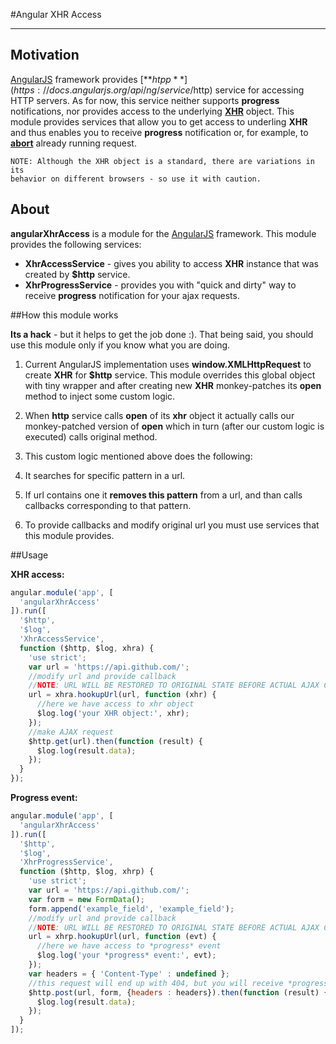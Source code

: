 #Angular XHR Access

---

## Motivation

[AngularJS](http://angularjs.org/) framework provides
[**$htpp**](https://docs.angularjs.org/api/ng/service/$http) service for
accessing HTTP servers. As for now, this service neither supports **progress**
notifications, nor provides access to the underlying
[**XHR**](https://developer.mozilla.org/en-US/docs/Web/API/XMLHttpRequest)
object. This module provides services that allow you to get access
to underling **XHR** and thus enables you to receive
**progress** notification or, for example, to
[**abort**](https://developer.mozilla.org/en-US/docs/Web/API/XMLHttpRequest#abort%28%29)
already running request.

    NOTE: Although the XHR object is a standard, there are variations in its
    behavior on different browsers - so use it with caution.


## About

**angularXhrAccess** is a module for the [AngularJS](http://angularjs.org/)
framework. This module provides the following services:

* **XhrAccessService** - gives you ability to access **XHR** instance that was
created by **$http** service.
* **XhrProgressService** - provides you with "quick and dirty" way to receive
**progress** notification for your ajax requests.

##How this module works

**Its a hack** - but it helps to get the job done :). That being said, you
should use this module only if you know what you are doing.

1. Current AngularJS implementation uses **window.XMLHttpRequest** to create
**XHR** for **$http** service. This module overrides this global object with
tiny wrapper and after creating new **XHR** monkey-patches its **open**
method to inject some custom logic.

2. When **http** service calls **open** of its **xhr** object it actually
calls our monkey-patched version of **open** which in turn 
(after our custom logic is executed) calls original method.

3. This custom logic mentioned above does the following:
  1. It searches for specific pattern in a url.
  2. If url contains one it **removes this pattern** from a url, and than calls
  callbacks corresponding to that pattern.

4. To provide callbacks and modify original url you must use services that
this module provides.


##Usage

**XHR access:**

```js
angular.module('app', [
  'angularXhrAccess'
]).run([
  '$http',
  '$log',
  'XhrAccessService',
  function ($http, $log, xhra) {
    'use strict';
    var url = 'https://api.github.com/';
    //modify url and provide callback
    //NOTE: URL WILL BE RESTORED TO ORIGINAL STATE BEFORE ACTUAL AJAX CALL
    url = xhra.hookupUrl(url, function (xhr) {
      //here we have access to xhr object
      $log.log('your XHR object:', xhr);
    });
    //make AJAX request
    $http.get(url).then(function (result) {
      $log.log(result.data);
    });
  }
});
```

**Progress event:**

```js
angular.module('app', [
  'angularXhrAccess'
]).run([
  '$http',
  '$log',
  'XhrProgressService',
  function ($http, $log, xhrp) {
    'use strict';
    var url = 'https://api.github.com/';
    var form = new FormData();
    form.append('example_field', 'example_field');
    //modify url and provide callback
    //NOTE: URL WILL BE RESTORED TO ORIGINAL STATE BEFORE ACTUAL AJAX CALL
    url = xhrp.hookupUrl(url, function (evt) {
      //here we have access to *progress* event
      $log.log('your *progress* event:', evt);
    });
    var headers = { 'Content-Type' : undefined };
    //this request will end up with 404, but you will receive *progress* event
    $http.post(url, form, {headers : headers}).then(function (result) {
      $log.log(result.data);
    });
  }
]);
```
